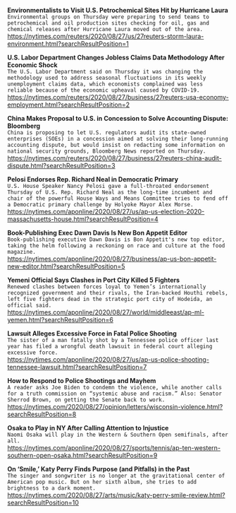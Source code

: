 **Environmentalists to Visit U.S. Petrochemical Sites Hit by Hurricane Laura**\
`Environmental groups on Thursday were preparing to send teams to petrochemical and oil production sites checking for oil, gas and chemical releases after Hurricane Laura moved out of the area. `\
https://nytimes.com/reuters/2020/08/27/us/27reuters-storm-laura-environment.html?searchResultPosition=1

**U.S. Labor Department Changes Jobless Claims Data Methodology After Economic Shock**\
`The U.S. Labor Department said on Thursday it was changing the methodology used to address seasonal fluctuations in its weekly unemployment claims data, which economists complained was less reliable because of the economic upheaval caused by COVID-19.`\
https://nytimes.com/reuters/2020/08/27/business/27reuters-usa-economy-employment.html?searchResultPosition=2

**China Makes Proposal to U.S. in Concession to Solve Accounting Dispute: Bloomberg**\
`China is proposing to let U.S. regulators audit its state-owned enterprises (SOEs) in a concession aimed at solving their long-running accounting dispute, but would insist on redacting some information on national security grounds, Bloomberg News reported on Thursday.`\
https://nytimes.com/reuters/2020/08/27/business/27reuters-china-audit-dispute.html?searchResultPosition=3

**Pelosi Endorses Rep. Richard Neal in Democratic Primary**\
`U.S. House Speaker Nancy Pelosi gave a full-throated endorsement Thursday of U.S. Rep. Richard Neal as the long-time incumbent and chair of the powerful House Ways and Means Committee tries to fend off a Democratic primary challenge by Holyoke Mayor Alex Morse.`\
https://nytimes.com/aponline/2020/08/27/us/ap-us-election-2020-massachusetts-house.html?searchResultPosition=4

**Book-Publishing Exec Dawn Davis Is New Bon Appetit Editor**\
`Book-publishing executive Dawn Davis is Bon Appetit's new top editor, taking the helm following a reckoning on race and culture at the food magazine.`\
https://nytimes.com/aponline/2020/08/27/business/ap-us-bon-appetit-new-editor.html?searchResultPosition=5

**Yemeni Official Says Clashes in Port City Killed 5 Fighters**\
`Renewed clashes between forces loyal to Yemen’s internationally recognized government and their rivals, the Iran-backed Houthi rebels, left five fighters dead in the strategic port city of Hodeida, an official said. `\
https://nytimes.com/aponline/2020/08/27/world/middleeast/ap-ml-yemen.html?searchResultPosition=6

**Lawsuit Alleges Excessive Force in Fatal Police Shooting**\
`The sister of a man fatally shot by a Tennessee police officer last year has filed a wrongful death lawsuit in federal court alleging excessive force.`\
https://nytimes.com/aponline/2020/08/27/us/ap-us-police-shooting-tennessee-lawsuit.html?searchResultPosition=7

**How to Respond to Police Shootings and Mayhem**\
`A reader asks Joe Biden to condemn the violence, while another calls for a truth commission on “systemic abuse and racism.” Also: Senator Sherrod Brown, on getting the Senate back to work.`\
https://nytimes.com/2020/08/27/opinion/letters/wisconsin-violence.html?searchResultPosition=8

**Osaka to Play in NY After Calling Attention to Injustice**\
`Naomi Osaka will play in the Western & Southern Open semifinals, after all.`\
https://nytimes.com/aponline/2020/08/27/sports/tennis/ap-ten-western-southern-open-osaka.html?searchResultPosition=9

**On ‘Smile,’ Katy Perry Finds Purpose (and Pitfalls) in the Past**\
`The singer and songwriter is no longer at the gravitational center of American pop music. But on her sixth album, she tries to add brightness to a dark moment.`\
https://nytimes.com/2020/08/27/arts/music/katy-perry-smile-review.html?searchResultPosition=10

